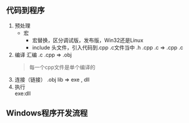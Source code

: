 ## 代码到程序
1. 预处理
   * 宏
      * 宏替换，区分调试版，发布版，Win32还是Linux
      * include 头文件，引入代码到.cpp .c文件当中
    .h .cpp .c => .cpp .c
1. 编译 汇编
   .c .cpp => .obj
   > 每一个cpp文件是单个编译的
1. 连接（链接）
   .obj lib => exe , dll
1. 执行  
   exe:dll

## Windows程序开发流程


